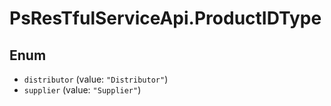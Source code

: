 # PsResTfulServiceApi.ProductIDType

## Enum

* `distributor` (value: `"Distributor"`)
* `supplier` (value: `"Supplier"`)
